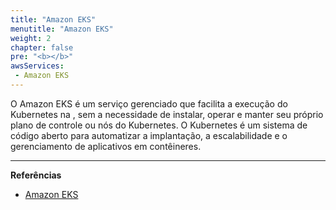 ```yaml
---
title: "Amazon EKS"
menutitle: "Amazon EKS"
weight: 2
chapter: false
pre: "<b></b>"
awsServices:
 - Amazon EKS
---
```



O Amazon EKS é um serviço gerenciado que facilita a execução do Kubernetes na , sem a necessidade de instalar, operar e manter seu próprio plano de controle ou nós do Kubernetes. O Kubernetes é um sistema de código aberto para automatizar a implantação, a escalabilidade e o gerenciamento de aplicativos em contêineres.

---
**Referências**
 - [Amazon EKS](https://docs.aws.amazon.com/pt_br/eks/latest/userguide/what-is-eks.html)

